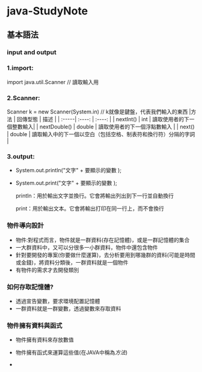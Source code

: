 # java-StudyNote

## 基本語法
### input and output
  ### 1.import:
  
  import java.util.Scanner  // 讀取輸入用
    
  ### 2.Scanner:
  
  Scanner k = new Scanner(System.in)  // k就像是鍵盤，代表我們輸入的東西
    |方法 | 回傳型態 | 描述 |
| :-----| :----: | :----: |
| nextInt() | int | 讀取使用者的下一個整數輸入|
| nextDouble() | double | 讀取使用者的下一個浮點數輸入 |
| next() | double | 讀取輸入中的下一個以空白（包括空格、制表符和換行符）分隔的字詞 |

  ### 3.output:
  * System.out.println("文字" + 要顯示的變數 ); 
  * System.out.print("文字" + 要顯示的變數 );


    
    println：用於輸出文字並換行。它會將輸出列出到下一行並自動換行

    print：用於輸出文本。它會將輸出打印在同一行上，而不會換行
    
### 物件導向設計
* 物件:對程式而言，物件就是一群資料(存在記憶體)，或是一群記憶體的集合
* 一大群資料中，又可以分很多一小群資料，物件中還包含物件
* 針對要開發的專案(你要做什麼運算)，去分析要用到哪幾群的資料(可能是時間或金錢)，將資料分類後，一群資料就是一個物件
* 有物件的需求才去開發類別

### 如何存取記憶體? 
* 透過宣告變數，要求環境配置記憶體
* 一群資料就是一群變數，透過變數來存取資料
  
### 物件擁有資料與函式
* 物件擁有資料來存放數值
* 物件擁有函式來運算這些值(在JAVA中稱為*方法*)


* 










